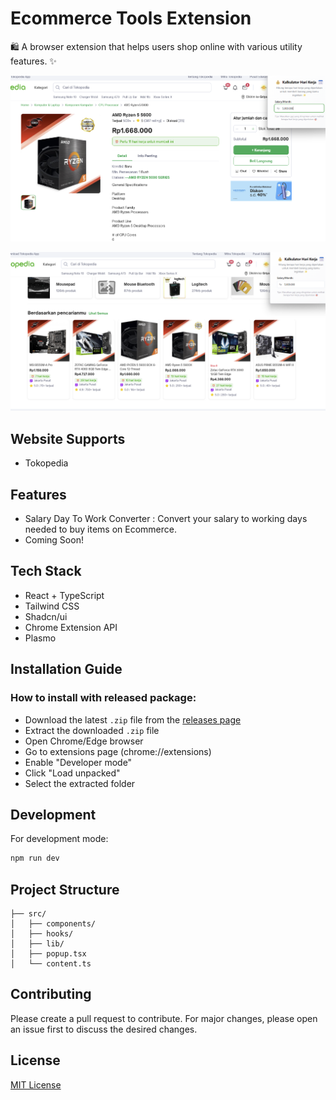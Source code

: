 # Ecommerce Tools Extension
🛍️ A browser extension that helps users shop online with various utility features. ✨

![Screenshot](./assets/screenshots/ss1.png)


![Screenshot](./assets/screenshots/ss2.png)


## Website Supports

- Tokopedia

## Features

- Salary Day To Work Converter : Convert your salary to working days needed to buy items on Ecommerce.
- Coming Soon!

## Tech Stack

- React + TypeScript
- Tailwind CSS
- Shadcn/ui
- Chrome Extension API
- Plasmo

## Installation Guide

### How to install with released package:
   - Download the latest `.zip` file from the [releases page](https://github.com/basstimam/ecommerce-tools/releases)
   - Extract the downloaded `.zip` file
   - Open Chrome/Edge browser
   - Go to extensions page (chrome://extensions)
   - Enable "Developer mode"
   - Click "Load unpacked"
   - Select the extracted folder


## Development

For development mode:
```bash
npm run dev
```

## Project Structure

```
├── src/
│   ├── components/
│   ├── hooks/
│   ├── lib/
│   ├── popup.tsx
│   └── content.ts
```

## Contributing

Please create a pull request to contribute. For major changes, please open an issue first to discuss the desired changes.

## License

[MIT License](LICENSE)
